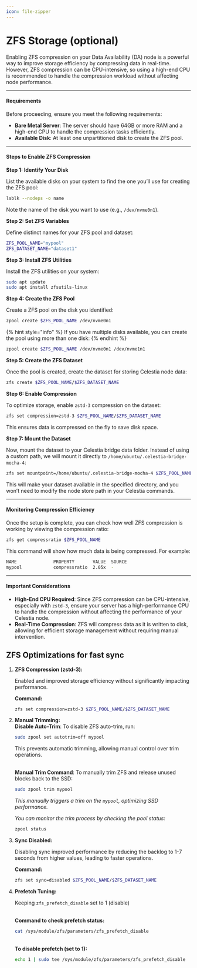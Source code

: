 ```yaml
---
icon: file-zipper
---
```


# ZFS Storage (optional)

Enabling ZFS compression on your Data Availability (DA) node is a powerful way to improve storage efficiency by compressing data in real-time. However, ZFS compression can be CPU-intensive, so using a high-end CPU is recommended to handle the compression workload without affecting node performance.

***

#### **Requirements**

Before proceeding, ensure you meet the following requirements:

* **Bare Metal Server**: The server should have 64GB or more RAM and a high-end CPU to handle the compression tasks efficiently.
* **Available Disk**: At least one unpartitioned disk to create the ZFS pool.

***

#### **Steps to Enable ZFS Compression**

**Step 1: Identify Your Disk**

List the available disks on your system to find the one you’ll use for creating the ZFS pool:

```bash
lsblk --nodeps -o name
```

Note the name of the disk you want to use (e.g., `/dev/nvme0n1`).

**Step 2: Set ZFS Variables**

Define distinct names for your ZFS pool and dataset:

```bash
ZFS_POOL_NAME="mypool" 
ZFS_DATASET_NAME="dataset1"
```

**Step 3: Install ZFS Utilities**

Install the ZFS utilities on your system:

```bash
sudo apt update
sudo apt install zfsutils-linux
```

**Step 4: Create the ZFS Pool**

Create a ZFS pool on the disk you identified:

```bash
zpool create $ZFS_POOL_NAME /dev/nvme0n1
```

{% hint style="info" %}
If you have multiple disks available, you can create the pool using more than one disk:
{% endhint %}

```bash
zpool create $ZFS_POOL_NAME /dev/nvme0n1 /dev/nvme1n1
```



**Step 5: Create the ZFS Dataset**

Once the pool is created, create the dataset for storing Celestia node data:

```bash
zfs create $ZFS_POOL_NAME/$ZFS_DATASET_NAME
```

**Step 6: Enable Compression**

To optimize storage, enable `zstd-3` compression on the dataset:

```bash
zfs set compression=zstd-3 $ZFS_POOL_NAME/$ZFS_DATASET_NAME
```

This ensures data is compressed on the fly to save disk space.

**Step 7: Mount the Dataset**

Now, mount the dataset to your Celestia bridge data folder. Instead of using a custom path, we will mount it directly to `/home/ubuntu/.celestia-bridge-mocha-4`:

```bash
zfs set mountpoint=/home/ubuntu/.celestia-bridge-mocha-4 $ZFS_POOL_NAME/$ZFS_DATASET_NAME
```

This will make your dataset available in the specified directory, and you won’t need to modify the node store path in your Celestia commands.

***

#### **Monitoring Compression Efficiency**

Once the setup is complete, you can check how well ZFS compression is working by viewing the compression ratio:

```bash
zfs get compressratio $ZFS_POOL_NAME
```

This command will show how much data is being compressed. For example:

```bash
NAME              PROPERTY       VALUE  SOURCE
mypool            compressratio  2.05x  -
```

***

#### **Important Considerations**

* **High-End CPU Required**: Since ZFS compression can be CPU-intensive, especially with `zstd-3`, ensure your server has a high-performance CPU to handle the compression without affecting the performance of your Celestia node.
* **Real-Time Compression**: ZFS will compress data as it is written to disk, allowing for efficient storage management without requiring manual intervention.

## ZFS Optimizations for fast sync&#x20;

1.  **ZFS Compression (zstd-3):**

    Enabled and improved storage efficiency without significantly impacting performance.

    **Command:**

    ```bash
    zfs set compression=zstd-3 $ZFS_POOL_NAME/$ZFS_DATASET_NAME
    ```
2.  **Manual Trimming:**\
    **Disable Auto-Trim**: To disable ZFS auto-trim, run:

    ```bash
    sudo zpool set autotrim=off mypool
    ```

    This prevents automatic trimming, allowing manual control over trim operations.

    \
    **Manual Trim Command**: To manually trim ZFS and release unused blocks back to the SSD:

    ```bash
    sudo zpool trim mypool
    ```

    _This manually triggers a trim on the `mypool`, optimizing SSD performance._

    _You can monitor the trim process by checking the pool status:_

    ```bash
    zpool status
    ```
3.  **Sync Disabled:**

    Disabling sync improved performance by reducing the backlog to 1-7 seconds from higher values, leading to faster operations.

    **Command:**

    ```bash
    zfs set sync=disabled $ZFS_POOL_NAME/$ZFS_DATASET_NAME
    ```
4.  **Prefetch Tuning:**

    Keeping `zfs_prefetch_disable` set to 1 (disable)&#x20;

    \
    **Command to check prefetch status:**

    ```bash
    cat /sys/module/zfs/parameters/zfs_prefetch_disable
    ```

    \
    **To disable prefetch (set to 1):**

    ```bash
    echo 1 | sudo tee /sys/module/zfs/parameters/zfs_prefetch_disable
    ```

